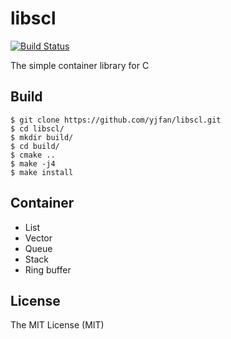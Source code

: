 # libscl
[![Build Status](https://travis-ci.org/yjfan/libscl.svg?branch=master)](https://travis-ci.org/yjfan/libscl)

The simple container library for C

## Build
```
$ git clone https://github.com/yjfan/libscl.git
$ cd libscl/
$ mkdir build/
$ cd build/
$ cmake ..
$ make -j4
$ make install
```

## Container
- List
- Vector
- Queue
- Stack
- Ring buffer

## License
The MIT License (MIT)

